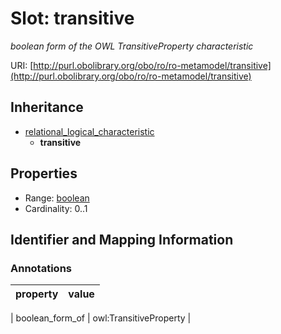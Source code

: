 # Slot: transitive
_boolean form of the OWL TransitiveProperty characteristic_


URI: [http://purl.obolibrary.org/obo/ro/ro-metamodel/transitive](http://purl.obolibrary.org/obo/ro/ro-metamodel/transitive)




## Inheritance

* [relational_logical_characteristic](relational_logical_characteristic.md)
    * **transitive**



## Properties

 * Range: [boolean](boolean.md)
 * Cardinality: 0..1



## Identifier and Mapping Information





### Annotations

| property | value |
| --- | --- |

| boolean_form_of | owl:TransitiveProperty |





